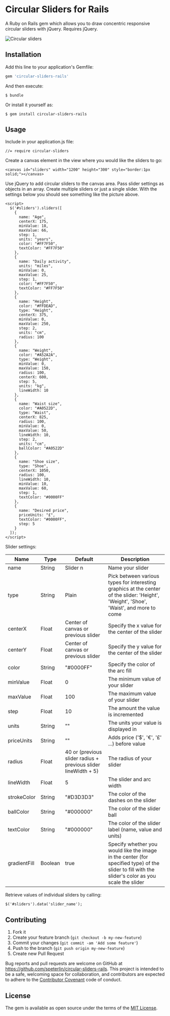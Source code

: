 # Circular Sliders for Rails

A Ruby on Rails gem which allows you to draw concentric responsive circular sliders with jQuery. Requires jQuery.

![Circular sliders](../assets/circular-sliders-rails.png?raw=true)

## Installation

Add this line to your application's Gemfile:

```ruby
gem 'circular-sliders-rails'
```

And then execute:

    $ bundle

Or install it yourself as:

    $ gem install circular-sliders-rails

## Usage

Include in your application.js file:

    //= require circular-sliders

Create a canvas element in the view where you would like the sliders to go:

    <canvas id="sliders" width="1200" height="300" style="border:1px solid;"></canvas>

Use jQuery to add circular sliders to the canvas area. Pass slider settings as objects in an array. Create multiple sliders or just a single slider. With the settings below you should see something like the picture above.

    <script>
      $('#sliders').sliders([
        {
          name: "Age",
          centerX: 175,
          minValue: 18,
          maxValue: 66,
          step: 1,
          units: "years",
          color: "#FF7F50",
          textColor: "#FF7F50"
        },
        {
          name: "Daily activity",
          units: "miles",
          minValue: 0,
          maxValue: 25,
          step: 1,
          color: "#FF7F50",
          textColor: "#FF7F50"
        },
        {
          name: "Height",
          color: "#FFDEAD",
          type: "Height",
          centerX: 375,
          minValue: 0,
          maxValue: 250,
          step: 2,
          units: "cm",
          radius: 100
        },
        {
          name: "Weight",
          color: "#A52A2A",
          type: "Weight",
          minValue: 0,
          maxValue: 150,
          radius: 100,
          centerX: 600,
          step: 5,
          units: "kg",
          lineWidth: 10
        },
        {
          name: "Waist size",
          color: "#A0522D",
          type: "Waist",
          centerX: 825,
          radius: 100,
          minValue: 0,
          maxValue: 50,
          lineWidth: 10,
          step: 2,
          units: "cm",
          ballColor: "#A0522D"
        },
        {
          name: "Shoe size",
          type: "Shoe",
          centerX: 1050,
          radius: 100,
          lineWidth: 10,
          minValue: 10,
          maxValue: 60,
          step: 1,
          textColor: "#0000FF"
        },
        {
          name: "Desired price",
          priceUnits: "£",
          textColor: "#0000FF",
          step: 5
        }
      ]);
    </script>

Slider settings:

| Name            | Type    | Default                             | Description                                            |
| --------------- | ------- | ----------------------------------- | ------------------------------------------------------ |
| name            | String  | Slider n                            | Name your slider                                       |
| type            | String  | Plain                               | Pick between various types for interesting graphics at the center of the slider: 'Height', 'Weight', 'Shoe', 'Waist', and more to come |
| centerX         | Float   | Center of canvas or previous slider | Specify the x value for the center of the slider       |
| centerY         | Float   | Center of canvas or previous slider | Specify the y value for the center of the slider       |
| color           | String  | "#0000FF"                           | Specify the color of the arc fill                      |
| minValue        | Float   | 0                                   | The minimum value of your slider                       |
| maxValue        | Float   | 100                                 | The maximum value of your slider                       |
| step            | Float   | 10                                  | The amount the value is incremented                    |
| units           | String  | ""                                  | The units your value is displayed in                   |
| priceUnits      | String  | ""                                  | Adds price ('$', '€', '£' ...) before value            |
| radius          | Float   | 40 or (previous slider radius + previous slider lineWidth + 5)  | The radius of your slider  |
| lineWidth       | Float   | 5                                   | The slider and arc width                               |
| strokeColor     | String  | "#D3D3D3"                           | The color of the dashes on the slider                  |
| ballColor       | String  | "#000000"                           | The color of the slider ball                           |
| textColor       | String  | "#000000"                           | The color of the slider label (name, value and units)  |
| gradientFill    | Boolean | true                                | Specify whether you would like the image in the center (for specified type) of the slider to fill with the slider's color as you scale the slider |

Retrieve values of individual sliders by calling:

    $('#sliders').data('slider_name');

<!-- ## Development -->

<!-- To install this gem onto your local machine, run `bundle exec rake install`. To release a new version, update the version number in `version.rb`, and then run `bundle exec rake release`, which will create a git tag for the version, push git commits and tags, and push the `.gem` file to [rubygems.org](https://rubygems.org). -->


## Contributing

  1. Fork it
  1. Create your feature branch (`git checkout -b my-new-feature`)
  1. Commit your changes (`git commit -am 'Add some feature'`)
  1. Push to the branch (`git push origin my-new-feature`)
  1. Create new Pull Request

Bug reports and pull requests are welcome on GitHub at https://github.com/speterlin/circular-sliders-rails. This project is intended to be a safe, welcoming space for collaboration, and contributors are expected to adhere to the [Contributor Covenant](http://contributor-covenant.org) code of conduct.


## License

The gem is available as open source under the terms of the [MIT License](http://opensource.org/licenses/MIT).
